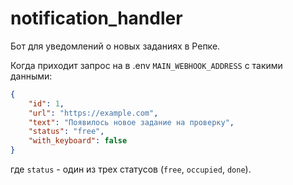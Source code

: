 # notification_handler

Бот для уведомлений о новых заданиях в Репке.

Когда приходит запрос на в .env `MAIN_WEBHOOK_ADDRESS` с такими данными:
```json
{
    "id": 1,
    "url": "https://example.com",
    "text": "Появилось новое задание на проверку",
    "status": "free",
    "with_keyboard": false
}
```
где `status` - один из трех статусов (`free`, `occupied`, `done`).
